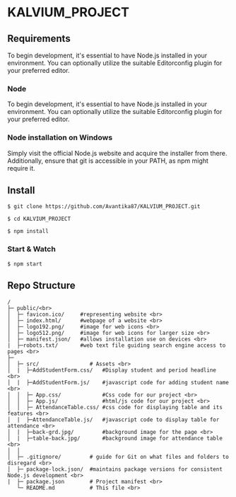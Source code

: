 
# KALVIUM_PROJECT
## Requirements
To begin development, it's essential to have Node.js installed in your environment. You can optionally utilize the suitable Editorconfig plugin for your preferred editor.
### Node
To begin development, it's essential to have Node.js installed in your environment. You can optionally utilize the suitable Editorconfig plugin for your preferred editor.
### Node installation on Windows
Simply visit the official Node.js website and acquire the installer from there. Additionally, ensure that git is accessible in your PATH, as npm might require it.
## Install
```
$ git clone https://github.com/Avantika87/KALVIUM_PROJECT.git 
```
```
$ cd KALVIUM_PROJECT
```
```
$ npm install 
```
### Start & Watch
```
$ npm start
``` 
## Repo Structure
```
/
├─ public/<br>
│  ├─ favicon.ico/     #representing website <br>
│  ├─ index.html/      #webpage of a website <br>
│  ├─ logo192.png/     #image for web icons <br>
│  ├─ logo512.png/     #image for web icons for larger size <br>
│  ├─ manifest.json/   #allows installation use on devices <br>
|  ├─robots.txt/       #web text file guiding search engine access to pages <br>
├─ 
│  ├─ src/                # Assets <br>
│  |  ├─AddStudentForm.css/   #Display student and period headline <br>
│  |  ├─AddStudentForm.js/    #javascript code for adding student name <br>
│  │  ├─ App.css/             #Css code for our project <br>
│  │  ├─ App.js/              #html/js code for our project <br>
│  │  ├─ AttendanceTable.css/ #css code for displaying table and its features <br>
│  |  ├─AttendanceTable.js/   #javascript code to display table for attendance <br>
│  |  ├─back-grd.jpg/         #background image for the page <br>
│  |  ├─table-back.jpg/       #background image for attendance table <br>
│  │
│  ├─ .gitignore/         # guide for Git on what files and folders to disregard <br>
│  ├─ package-lock.json/  #maintains package versions for consistent Node.js development <br>
|  ├─ package.json        # Project manifest <br>
   └─ README.md           # This file <br>
```
